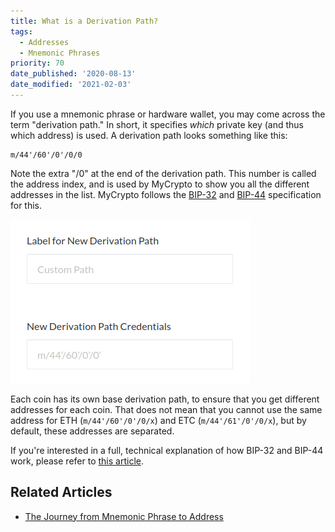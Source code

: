 ```yaml
---
title: What is a Derivation Path?
tags:
  - Addresses
  - Mnemonic Phrases
priority: 70
date_published: '2020-08-13'
date_modified: '2021-02-03'
---
```


If you use a mnemonic phrase or hardware wallet, you may come across the term "derivation path." In short, it specifies _which_ private key (and thus which address) is used. A derivation path looks something like this:

```text
m/44'/60'/0'/0/0
```

Note the extra "/0" at the end of the derivation path. This number is called the address index, and is used by MyCrypto to show you all the different addresses in the list. MyCrypto follows the [BIP-32](https://github.com/bitcoin/bips/blob/master/bip-0032.mediawiki) and [BIP-44](https://github.com/bitcoin/bips/blob/master/bip-0044.mediawiki) specification for this.

![Derivation path selector on MyCrypto](../../assets/general-knowledge/ethereum-blockchain/what-is-a-derivation-path/derivation-path-selector.png)

Each coin has its own base derivation path, to ensure that you get different addresses for each coin. That does not mean that you cannot use the same address for ETH (`m/44'/60'/0'/0/x`) and ETC (`m/44'/61'/0'/0/x`), but by default, these addresses are separated.

If you're interested in a full, technical explanation of how BIP-32 and BIP-44 work, please refer to [this article](https://medium.com/mycrypto/the-journey-from-mnemonic-phrase-to-address-6c5e86e11e14).

## Related Articles

- [The Journey from Mnemonic Phrase to Address](https://medium.com/mycrypto/the-journey-from-mnemonic-phrase-to-address-6c5e86e11e14)
